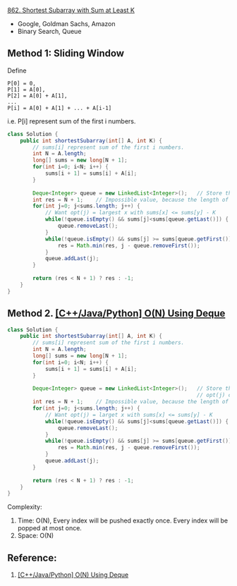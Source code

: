 [862. Shortest Subarray with Sum at Least K](https://leetcode.com/problems/shortest-subarray-with-sum-at-least-k/)

* Google, Goldman Sachs, Amazon
* Binary Search, Queue


## Method 1: Sliding Window
Define
```
P[0] = 0,   
P[1] = A[0],    
P[2] = A[0] + A[1], 
...
P[i] = A[0] + A[1] + ... + A[i-1]   
```
i.e. P[i] represent sum of the first i numbers.

```java
class Solution {
    public int shortestSubarray(int[] A, int K) {
        // sums[i] represent sum of the first i numbers.
        int N = A.length;
        long[] sums = new long[N + 1];
        for(int i=0; i<N; i++) {
            sums[i + 1] = sums[i] + A[i];
        }
        
        Deque<Integer> queue = new LinkedList<Integer>();   // Store the index of each element in sums, opt(j) candidates, as indices of P
        int res = N + 1;    // Impossible value, because the length of A is N
        for(int j=0; j<sums.length; j++) {
            // Want opt(j) = largest x with sums[x] <= sums[y] - K
            while(!queue.isEmpty() && sums[j]<sums[queue.getLast()]) {
                queue.removeLast();
            }
            while(!queue.isEmpty() && sums[j] >= sums[queue.getFirst()] + K) {  // i.e. nums[start, ..., j-1], where start = getFirst()-1  
                res = Math.min(res, j - queue.removeFirst());
            }
            queue.addLast(j);
        }
        
        return (res < N + 1) ? res : -1;
    }
}
```


## Method 2. [[C++/Java/Python] O(N) Using Deque](https://leetcode.com/problems/shortest-subarray-with-sum-at-least-k/discuss/143726/C%2B%2BJavaPython-O(N)-Using-Deque)
```java
class Solution {
    public int shortestSubarray(int[] A, int K) {
        // sums[i] represent sum of the first i numbers.
        int N = A.length;
        long[] sums = new long[N + 1];
        for(int i=0; i<N; i++) {
            sums[i + 1] = sums[i] + A[i];
        }
        
        Deque<Integer> queue = new LinkedList<Integer>();   // Store the index of each element in sums
                                                            // opt(j) candidates, as indices of P
        int res = N + 1;    // Impossible value, because the length of A is N
        for(int j=0; j<sums.length; j++) {
            // Want opt(j) = larget x with sums[x] <= sums[y] - K
            while(!queue.isEmpty() && sums[j]<sums[queue.getLast()]) {
                queue.removeLast();
            }
            while(!queue.isEmpty() && sums[j] >= sums[queue.getFirst()] + K) {
                res = Math.min(res, j - queue.removeFirst());
            }
            queue.addLast(j);
        }
        
        return (res < N + 1) ? res : -1;
    }
}
```
Complexity:
1. Time: O(N), Every index will be pushed exactly once. Every index will be popped at most once.
2. Space: O(N)


## Reference:
1. [[C++/Java/Python] O(N) Using Deque](https://leetcode.com/problems/shortest-subarray-with-sum-at-least-k/discuss/143726/C%2B%2BJavaPython-O(N)-Using-Deque)


